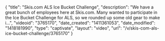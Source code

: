 {
    "title": "Skis.com ALS Ice Bucket Challenge",
    "description": "We have a great bunch of employees here at Skis.com. Many wanted to participate in the Ice Bucket Challenge for ALS, so we rounded up some old gear to make i...",
    "videoid": "3765170",
    "date_created": "1411361053",
    "date_modified": "1418181990",
    "type": "captivate",
    "layout": "video",
    "url": "\/v\/skis-com-als-ice-bucket-challenge\/3765170"
}